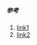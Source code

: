 ##### 参考
1. [link1](http://zixun.github.io/blog/2015/04/11/iosdan-yuan-ce-shi-xi-lie-dan-yuan-ce-shi-kuang-jia-xuan-xing/)
2. [link2](http://www.jianshu.com/p/7e3f197504c1)